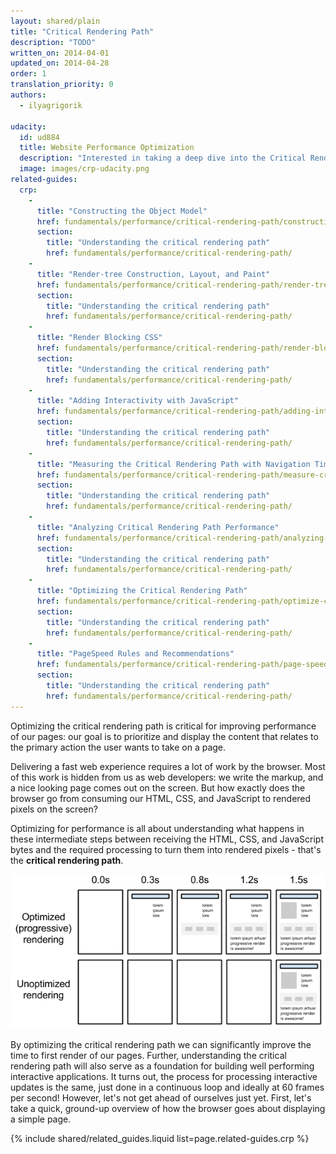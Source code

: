 ```yaml
---
layout: shared/plain
title: "Critical Rendering Path"
description: "TODO"
written_on: 2014-04-01
updated_on: 2014-04-28
order: 1
translation_priority: 0
authors:
  - ilyagrigorik

udacity:
  id: ud884
  title: Website Performance Optimization
  description: "Interested in taking a deep dive into the Critical Rendering Path? Check out or companion course and learn how the browser converts HTML, CSS, and JavaScript to pixels on the screen, how to use DevTools to measure performance, and how to optimize the Critical Rendering Path of your pages."
  image: images/crp-udacity.png
related-guides:
  crp:
    -
      title: "Constructing the Object Model"
      href: fundamentals/performance/critical-rendering-path/constructing-the-object-model
      section:
        title: "Understanding the critical rendering path"
        href: fundamentals/performance/critical-rendering-path/
    -
      title: "Render-tree Construction, Layout, and Paint"
      href: fundamentals/performance/critical-rendering-path/render-tree-construction
      section:
        title: "Understanding the critical rendering path"
        href: fundamentals/performance/critical-rendering-path/
    -
      title: "Render Blocking CSS"
      href: fundamentals/performance/critical-rendering-path/render-blocking-css
      section:
        title: "Understanding the critical rendering path"
        href: fundamentals/performance/critical-rendering-path/
    -
      title: "Adding Interactivity with JavaScript"
      href: fundamentals/performance/critical-rendering-path/adding-interactivity-with-javascript
      section:
        title: "Understanding the critical rendering path"
        href: fundamentals/performance/critical-rendering-path/
    -
      title: "Measuring the Critical Rendering Path with Navigation Timing"
      href: fundamentals/performance/critical-rendering-path/measure-crp
      section:
        title: "Understanding the critical rendering path"
        href: fundamentals/performance/critical-rendering-path/
    -
      title: "Analyzing Critical Rendering Path Performance"
      href: fundamentals/performance/critical-rendering-path/analyzing-crp
      section:
        title: "Understanding the critical rendering path"
        href: fundamentals/performance/critical-rendering-path/
    -
      title: "Optimizing the Critical Rendering Path"
      href: fundamentals/performance/critical-rendering-path/optimize-crp
      section:
        title: "Understanding the critical rendering path"
        href: fundamentals/performance/critical-rendering-path/
    -
      title: "PageSpeed Rules and Recommendations"
      href: fundamentals/performance/critical-rendering-path/page-speed-rules-and-recomendations
      section:
        title: "Understanding the critical rendering path"
        href: fundamentals/performance/critical-rendering-path/
---
```


<p class="intro">
  Optimizing the critical rendering path is critical for improving performance 
  of our pages: our goal is to prioritize and display the content that relates
  to the primary action the user wants to take on a page.
</p>

Delivering a fast web experience requires a lot of work by the browser. Most of
this work is hidden from us as web developers: we write the markup, and a nice
looking page comes out on the screen. But how exactly does the browser go from
consuming our HTML, CSS, and JavaScript to rendered pixels on the screen?

Optimizing for performance is all about understanding what happens in these
intermediate steps between receiving the HTML, CSS, and JavaScript bytes and
the required processing to turn them into rendered pixels - that's
the **critical rendering path**.

<img src="images/progressive-rendering.png" class="center" alt="progressive page rendering">

By optimizing the critical rendering path we can significantly improve the
time to first render of our pages. Further, understanding the critical
rendering path will also serve as a foundation for building well performing
interactive applications. It turns out, the process for processing interactive
updates is the same, just done in a continuous loop and ideally at 60 frames
per second! However, let's not get ahead of ourselves just yet. First, let's
take a quick, ground-up overview of how the browser goes about displaying a
simple page.

{% include shared/related_guides.liquid list=page.related-guides.crp %}
